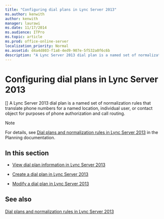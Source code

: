 ```yaml
---
title: "Configuring dial plans in Lync Server 2013"
ms.author: kenwith
author: kenwith
manager: laurawi
ms.date: 11/17/2014
ms.audience: ITPro
ms.topic: article
ms.prod: office-online-server
localization_priority: Normal
ms.assetid: d4a4d803-f1a8-4ed9-907e-5f532a0f6c6b
description: "A Lync Server 2013 dial plan is a named set of normalization rules that translate phone numbers for a named location, individual user, or contact object for purposes of phone authorization and call routing."
---
```


# Configuring dial plans in Lync Server 2013
[]
A Lync Server 2013 dial plan is a named set of normalization rules that translate phone numbers for a named location, individual user, or contact object for purposes of phone authorization and call routing.
  
> [!NOTE]
> For details, see [Dial plans and normalization rules in Lync Server 2013](dial-plans-and-normalization-rules.md) in the Planning documentation. 
  
## In this section

- [View dial plan information in Lync Server 2013](view-dial-plan-information.md)
    
- [Create a dial plan in Lync Server 2013](create-a-dial-plan.md)
    
- [Modify a dial plan in Lync Server 2013](modify-a-dial-plan.md)
    
## See also

#### 

[Dial plans and normalization rules in Lync Server 2013](dial-plans-and-normalization-rules.md)

